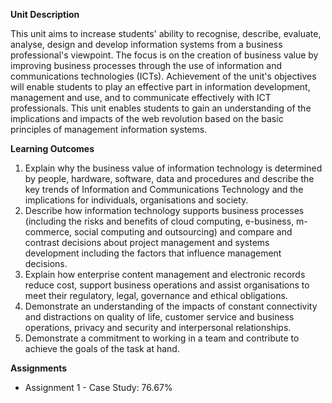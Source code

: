**Unit Description**

This unit aims to increase students' ability to recognise, describe, evaluate, analyse, design and develop information systems from a business professional's viewpoint. The focus is on the creation of business value by improving business processes through the use of information and communications technologies (ICTs). Achievement of the unit's objectives will enable students to play an effective part in information development, management and use, and to communicate effectively with ICT professionals. This unit enables students to gain an understanding of the implications and impacts of the web revolution based on the basic principles of management information systems.

**Learning Outcomes**
1. Explain why the business value of information technology is determined by people, hardware, software, data and procedures and describe the key trends of Information and Communications Technology and the implications for individuals, organisations and society.
2. Describe how information technology supports business processes (including the risks and benefits of cloud computing, e-business, m-commerce, social computing and outsourcing) and compare and contrast decisions about project management and systems development including the factors that influence management decisions.
3. Explain how enterprise content management and electronic records reduce cost, support business operations and assist organisations to meet their regulatory, legal, governance and ethical obligations.
4. Demonstrate an understanding of the impacts of constant connectivity and distractions on quality of life, customer service and business operations, privacy and security and interpersonal relationships.
5. Demonstrate a commitment to working in a team and contribute to achieve the goals of the task at hand.

**Assignments**
- Assignment 1 - Case Study: 76.67%
